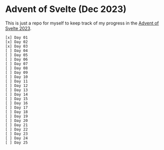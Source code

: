 # Advent of Svelte (Dec 2023)

This is just a repo for myself to keep track of my progress in the [Advent of Svelte 2023](https://advent.sveltesociety.dev/).

```
[x] Day 01
[x] Day 02
[x] Day 03
[ ] Day 04
[ ] Day 05
[ ] Day 06
[ ] Day 07
[ ] Day 08
[ ] Day 09
[ ] Day 10
[ ] Day 11
[ ] Day 12
[ ] Day 13
[ ] Day 14
[ ] Day 15
[ ] Day 16
[ ] Day 17
[ ] Day 18
[ ] Day 19
[ ] Day 20
[ ] Day 21
[ ] Day 22
[ ] Day 23
[ ] Day 24
[ ] Day 25
```
